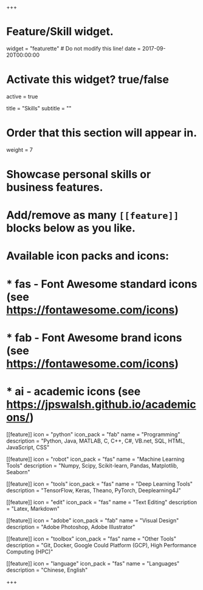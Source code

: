 +++
# Feature/Skill widget.
widget = "featurette"  # Do not modify this line!
date = 2017-09-20T00:00:00

# Activate this widget? true/false
active = true

title = "Skills"
subtitle = ""

# Order that this section will appear in.
weight = 7

# Showcase personal skills or business features.
# 
# Add/remove as many `[[feature]]` blocks below as you like.
# 
# Available icon packs and icons:
# * fas - Font Awesome standard icons (see https://fontawesome.com/icons)
# * fab - Font Awesome brand icons (see https://fontawesome.com/icons)
# * ai - academic icons (see https://jpswalsh.github.io/academicons/)

[[feature]]
  icon = "python"
  icon_pack = "fab"
  name = "Programming"
  description = "Python, Java, MATLAB, C, C++, C#, VB.net, SQL, HTML, JavaScript, CSS"
  
[[feature]]
  icon = "robot"
  icon_pack = "fas"
  name = "Machine Learning Tools"
  description = "Numpy, Scipy, Scikit-learn, Pandas, Matplotlib, Seaborn"  
  
[[feature]]
  icon = "tools"
  icon_pack = "fas"
  name = "Deep Learning Tools"
  description = "TensorFlow, Keras, Theano, PyTorch, Deeplearning4J"

[[feature]]
  icon = "edit"
  icon_pack = "fas"
  name = "Text Editing"
  description = "Latex, Markdown"

[[feature]]
  icon = "adobe"
  icon_pack = "fab"
  name = "Visual Design"
  description = "Adobe Photoshop, Adobe Illustrator"

[[feature]]
  icon = "toolbox"
  icon_pack = "fas"
  name = "Other Tools"
  description = "Git, Docker, Google Could Platform (GCP), High Performance Computing (HPC)"

[[feature]]
  icon = "language"
  icon_pack = "fas"
  name = "Languages"
  description = "Chinese, English"

+++
